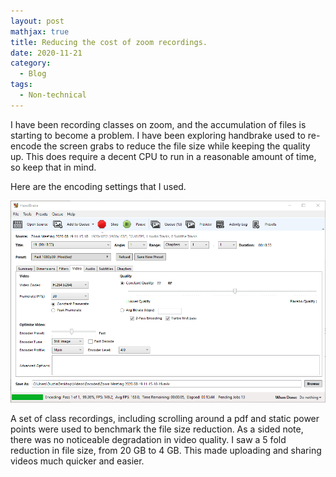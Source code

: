 ```yaml
---
layout: post
mathjax: true
title: Reducing the cost of zoom recordings.
date: 2020-11-21
category:
  - Blog
tags:
  - Non-technical
---
```


I have been recording classes on zoom, and the accumulation of files is starting to become a problem. I have been exploring handbrake used to re-encode the screen grabs to reduce the file size while keeping the quality up. This does require a decent CPU to run in a reasonable amount of time, so keep that in mind.

Here are the encoding settings that I used.

![image](/assets/imgs/Handbreak.png)

A set of class recordings, including scrolling around a pdf and static power points were used to benchmark the file size reduction. As a sided note, there was no noticeable degradation in video quality. I saw a 5 fold reduction in file size, from 20 GB to 4 GB. This made uploading and sharing videos much quicker and easier.
 
